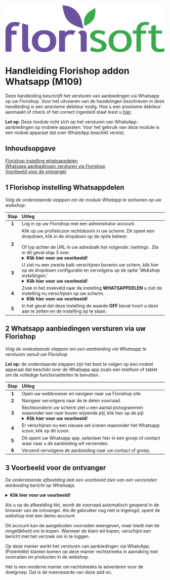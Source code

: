 <img src="../../fslogo.png">

# Handleiding Florishop addon Whatsapp (M109)

Deze handleiding beschrijft het versturen van aanbiedingen via Whatsapp op uw Florishop.
Voor het uitvoeren van de handelingen beschreven in deze handleiding is een anonieme debiteur nodig.
Hoe u een anonieme debiteur aanmaakt of check of het correct ingesteld staat leest u <a href="https://github.com/florisoft/User.Manuals/blob/main/FLORISHOP%20ADDONS/Florishop%20Anonymous%20Debtor/Anonymous%20debtor%20-%20NL.md">hier<a>.
  
**Let op**: Deze module richt zich op het versturen van WhatsApp-aanbiedingen op mobiele apparaten. Voor het gebruik van deze module is een mobiel apparaat  dat over WhatsApp beschikt vereist.

## Inhoudsopgave

[Florishop instelling whatsappdelen](#1-florishop-instelling-whatsappdelen)  
[Whatsapp aanbiedingen versturen via Florishop](#2-whatsapp-aanbiedingen-versturen-via-uw-florishop)  
[Voorbeeld voor de ontvanger](#3-voorbeeld-voor-de-ontvanger)

## 1 Florishop instelling Whatsappdelen

*Volg de onderstaande stappen om de module Whatapp te activeren op uw webshop:*

|Stap|Uitleg|
|:-:|:--|
|**1**|Log in op uw Florishop met een administrator account.|
|**2**|Klik op uw profielicoon rechtsbovin in uw scherm. Dit opent een dropdown, klik in de dropdown op de optie beheer.<br><br>Of typ achter de URL in uw adresbalk het volgende: /settings . Sla in dit geval stap 3 over.<details><summary><b>Klik hier voor uw voorbeeld!</b></summary><img src=".Handleiding webshop WhatsApp aanbiedingen/media/image21.png"></details>|
|**3**|U ziet nu een zwarte balk verschijnen bovenin uw schem, klik hier op de dropdown configuratie en vervolgens op de optie '*Webshop instellingen.*'<details><summary><b>Klik hier voor uw voorbeeld!</b></summary><img src=".Handleiding webshop WhatsApp aanbiedingen/media/image21.png"></details>|
|**4**|Zoek in het zoekveld naar de instelling **WHATSAPPDELEN** u ziet de instelling nu verschijnen op uw scherm.<details><summary><b>Klik hier voor uw voorbeeld!</b></summary><img src=".Handleiding webshop WhatsApp aanbiedingen/media/image22.png"></details>|
|**5**|In het geval dat deze instelling de waarde **OFF** bevat hoort u deze aan te zetten en de instelling op te slaan.|

## 2 Whatsapp aanbiedingen versturen via uw Florishop

*Volg de ondestaande stappen om een aanbieiding via Whatsapp te versturen vanuit uw Florishop*

**Let op:** de onderstaande stappen zijn het best te volgen op een mobiel apparaat dat beschikt over de Whatsapp app zoals een telefoon of tablet om de volledige functionaliteiten te benutten.

|Stap|Uitleg|
|:-:|:--|
|**1**|Open uw webbrowser en navigeer naar uw Florishop site.|
|**2**|Navigeer vervolgens naar de te delen voorraad.|
|**3**|Rechtsonderin uw scherm ziet u een aantal pictogrammen waaronder een naar boven wijzende pijl, klik hier op de pijl.<details><summary><b>Klik hier voor uw voorbeeld!</b></summary><img src=".Handleiding webshop WhatsApp aanbiedingen/media/image18.png"><img src=".Handleiding webshop WhatsApp aanbiedingen/media/image19.png"></details>|
|**4**|Er verschijnen nu een nieuwe set iconen waaronder het Whatsapp icoon, klik op dit icoon.|
|**5**|Dit opent uw Whatsapp app, selecteer hier in een groep of contact waar naar u de aanbieding wil verzenden.|
|**6**|Verzend vervolgens de aanbieiding naar uw contact of groep.|

## 3 Voorbeeld voor de ontvanger

*De onderstaande afbeelding laat een voorbeeld zien van een verzonden aanbieding bericht op Whatsapp.*

<details><summary><b>Klik hier voor uw voorbeeld!</b></summary><img src=".Handleiding webshop WhatsApp aanbiedingen/media/image20.png"></details>

Als u op de afbeelding tikt, wordt de voorraad automatisch geopend in de browser van de ontvanger. Als de gebruiker nog niet is ingelogd, opent de webshop met een demo-account.

Dit account kan de aangeboden voorraden weergeven, maar biedt niet de mogelijkheid om te kopen. Wanneer de klant wil kopen, verschijnt een bericht met het verzoek om in te loggen.

Op deze manier werkt het versturen van aanbiedingen via WhatsApp. (Potentiële) klanten komen op deze manier rechtstreeks in aanraking met voorraden en producten in de webshop.

Het is een moderne manier om rechtstreeks te adverteren voor de doelgroep. Dat is de meerwaarde van deze add on.
